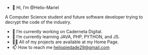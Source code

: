 - 👋 Hi, I’m @Helio-Mariel

A Computer Science student and future software developer trying to decrypt the code of the industry.
- 🔭 I’m currently working on Caderneta Digital.
- 🌱 I’m currently learning JAVA, PHP, PYTHON, and JS.
- 👨‍💻 All of my projects are available at my Home Page.
- 📫 How to reach me heliopiedade29@gmail.com

<!---
Helio-Mariel/Helio-Mariel is a ✨ special ✨ repository because its `README.md` (this file) appears on your GitHub profile.
You can click the Preview link to take a look at your changes.
--->
